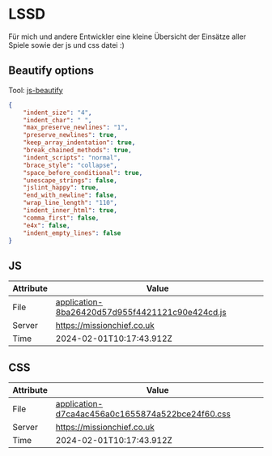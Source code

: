 # LSSD
Für mich und andere Entwickler eine kleine Übersicht der Einsätze aller Spiele sowie der js und css datei :)

<!-- automated -->
## Beautify options
Tool: [js-beautify](https://github.com/beautify-web/js-beautify)
```json
{
    "indent_size": "4",
    "indent_char": " ",
    "max_preserve_newlines": "1",
    "preserve_newlines": true,
    "keep_array_indentation": true,
    "break_chained_methods": true,
    "indent_scripts": "normal",
    "brace_style": "collapse",
    "space_before_conditional": true,
    "unescape_strings": false,
    "jslint_happy": true,
    "end_with_newline": false,
    "wrap_line_length": "110",
    "indent_inner_html": true,
    "comma_first": false,
    "e4x": false,
    "indent_empty_lines": false
}
```

## JS
| Attribute | Value |
| --------- | ----- |
| File      | [application-8ba26420d57d955f4421121c90e424cd.js](https://missionchief.co.uk/assets/application-8ba26420d57d955f4421121c90e424cd.js) |
| Server    | https://missionchief.co.uk |
| Time      | 2024-02-01T10:17:43.912Z |

## CSS
| Attribute | Value |
| --------- | ----- |
| File      | [application-d7ca4ac456a0c1655874a522bce24f60.css](https://missionchief.co.uk/assets/application-d7ca4ac456a0c1655874a522bce24f60.css) |
| Server    | https://missionchief.co.uk |
| Time      | 2024-02-01T10:17:43.912Z |
<!-- /automated -->
